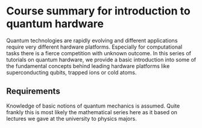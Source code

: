# Course summary for introduction to quantum hardware
Quantum technologies are rapidly evolving and different applications require very different hardware platforms. Especially for computational tasks there is a fierce competition with unknown outcome. In this series of tutorials on quantum hardware, we provide a basic introduction into some of the fundamental concepts behind leading hardware platforms like superconducting qubits, trapped ions or cold atoms.

## Requirements

Knowledge of basic notions of quantum mechanics is assumed. Quite frankly this is most likely the mathematical series here as it based on lectures we gave at the university to physics majors.